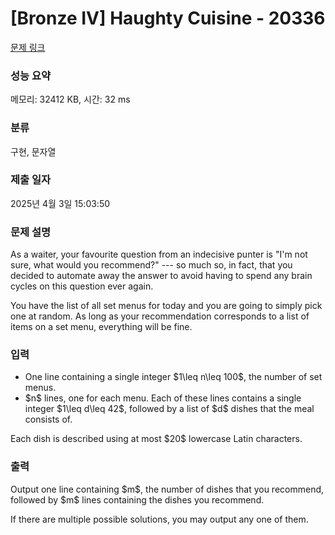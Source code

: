 # [Bronze IV] Haughty Cuisine - 20336 

[문제 링크](https://www.acmicpc.net/problem/20336) 

### 성능 요약

메모리: 32412 KB, 시간: 32 ms

### 분류

구현, 문자열

### 제출 일자

2025년 4월 3일 15:03:50

### 문제 설명

<p>As a waiter, your favourite question from an indecisive punter is "I'm not sure, what would you recommend?" --- so much so, in fact, that you decided to automate away the answer to avoid having to spend any brain cycles on this question ever again.</p>

<p>You have the list of all set menus for today and you are going to simply pick one at random. As long as your recommendation corresponds to a list of items on a set menu, everything will be fine.</p>

### 입력 

 <ul>
	<li>One line containing a single integer $1\leq n\leq 100$, the number of set menus.</li>
	<li>$n$ lines, one for each menu. Each of these lines contains a single integer $1\leq d\leq 42$, followed by a list of $d$ dishes that the meal consists of.</li>
</ul>

<p>Each dish is described using at most $20$ lowercase Latin characters.</p>

### 출력 

 <p>Output one line containing $m$, the number of dishes that you recommend, followed by $m$ lines containing the dishes you recommend.</p>

<p>If there are multiple possible solutions, you may output any one of them.</p>

